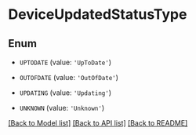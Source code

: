 # DeviceUpdatedStatusType


## Enum

* `UPTODATE` (value: `'UpToDate'`)

* `OUTOFDATE` (value: `'OutOfDate'`)

* `UPDATING` (value: `'Updating'`)

* `UNKNOWN` (value: `'Unknown'`)

[[Back to Model list]](../README.md#documentation-for-models) [[Back to API list]](../README.md#documentation-for-api-endpoints) [[Back to README]](../README.md)


